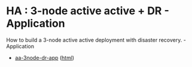# HA : 3-node active active + DR - Application

How to build a 3-node active active deployment with disaster recovery. - Application

* [aa-3node-dr-app](src/site/markdown/index.md) ([html](https://tibcosoftware.github.io/tibco-streaming-samples/10.4.2/highavailability/aa-3node-dr/aa-3node-dr-app/))
